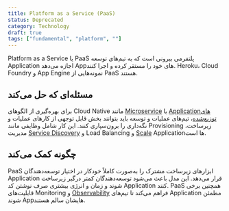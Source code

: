 ```yaml
---
title: Platform as a Service (PaaS)
status: Deprecated
category: Technology
draft: true
tags: ["fundamental", "platform", ""]
---
```


Platform as a Service یا PaaS پلتفرمی بیرونی است که به تیم‌های توسعه Application اجازه می‌دهد Appهای خود را مستقر کرده و اجرا کنند. Heroku، Cloud Foundry و App Engine نمونه‌هایی از PaaS هستند.

## مسئله‌ای که حل می‌کند

برای بهره‌گیری از الگوهای Cloud Native مانند [Microservice](/microservices-architecture/) یا [Applicationهای توزیع‌شده](/distributed-apps/)، تیم‌های عملیات و توسعه باید بتوانند بخش قابل توجهی از کارهای عملیات و نگه‌داری را برون‌سپاری کنند. این کار شامل وظایفی مانند Provisioning زیرساخت، مدیریت [Service Discovery](/service-discovery/) و Load Balancing و [Scale](/scalability/) Applicationها است.

## چگونه کمک می‌کند

PaaS ابزارهای زیرساخت مشترک را به‌صورت کاملاً خودکار در اختیار توسعه‌دهندگان Application قرار می‌دهد. این مدل باعث می‌شود توسعه‌دهندگان کمتر درگیر زیرساخت شوند و زمان و انرژی بیشتری صرف نوشتن کد Application کنند. PaaS همچنین برخی قابلیت‌های Monitoring و [Observability](/observability/) فراهم می‌کند تا تیم‌های Application مطمئن شوند Appهایشان سالم هستند.
